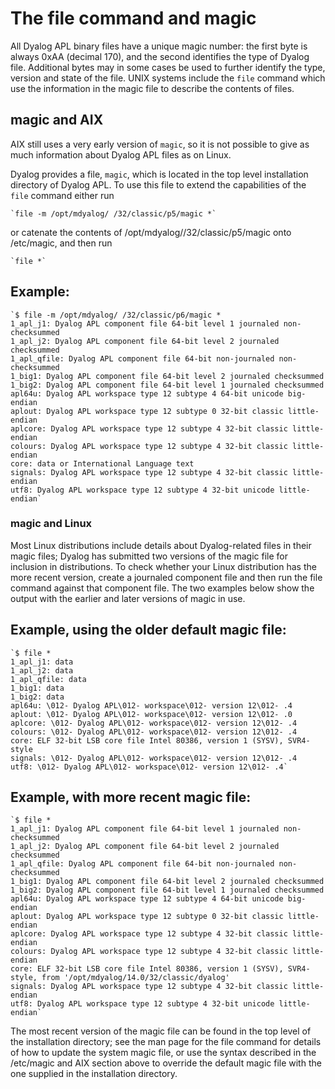 # The file command and magic

All Dyalog APL binary files have a unique magic number: the first byte is always 0xAA (decimal 170), and the second identifies the type of Dyalog file. Additional bytes may in some cases be used to further identify the type, version and state of the file. UNIX systems include the `file` command which use the information in the magic file to describe the contents of files.

## magic and AIX

AIX still uses a very early version of `magic`, so it is not possible to give as much information about Dyalog APL files as on Linux.

Dyalog provides a file, `magic`, which is located in the top level installation directory of Dyalog APL. To use this file to extend the capabilities of the `file` command either run
```apl
`file -m /opt/mdyalog/ /32/classic/p5/magic *`
```

or catenate the contents of /opt/mdyalog//32/classic/p5/magic onto /etc/magic, and then run
```apl
`file *`
```

## Example:
```apl
`$ file -m /opt/mdyalog/ /32/classic/p6/magic *
1_apl_j1: Dyalog APL component file 64-bit level 1 journaled non-checksummed
1_apl_j2: Dyalog APL component file 64-bit level 2 journaled checksummed
1_apl_qfile: Dyalog APL component file 64-bit non-journaled non-checksummed
1_big1: Dyalog APL component file 64-bit level 2 journaled checksummed
1_big2: Dyalog APL component file 64-bit level 1 journaled checksummed
apl64u: Dyalog APL workspace type 12 subtype 4 64-bit unicode big-endian
aplout: Dyalog APL workspace type 12 subtype 0 32-bit classic little-endian
aplcore: Dyalog APL workspace type 12 subtype 4 32-bit classic little-endian
colours: Dyalog APL workspace type 12 subtype 4 32-bit classic little-endian
core: data or International Language text
signals: Dyalog APL workspace type 12 subtype 4 32-bit classic little-endian
utf8: Dyalog APL workspace type 12 subtype 4 32-bit unicode little-endian`
```

### magic and Linux

Most Linux distributions include details about Dyalog-related files in their magic files; Dyalog has submitted two versions of the magic file for inclusion in distributions. To check whether your Linux distribution has the more recent version, create a journaled component file and then run the file command against that component file. The two examples below show the output with the earlier and later versions of magic in use.

## Example, using the older default magic file:
```apl
`$ file *
1_apl_j1: data
1_apl_j2: data
1_apl_qfile: data
1_big1: data
1_big2: data
apl64u: \012- Dyalog APL\012- workspace\012- version 12\012- .4
aplout: \012- Dyalog APL\012- workspace\012- version 12\012- .0
aplcore: \012- Dyalog APL\012- workspace\012- version 12\012- .4
colours: \012- Dyalog APL\012- workspace\012- version 12\012- .4
core: ELF 32-bit LSB core file Intel 80386, version 1 (SYSV), SVR4-style
signals: \012- Dyalog APL\012- workspace\012- version 12\012- .4
utf8: \012- Dyalog APL\012- workspace\012- version 12\012- .4`
```

## Example, with more recent magic file:
```apl
`$ file *
1_apl_j1: Dyalog APL component file 64-bit level 1 journaled non-checksummed
1_apl_j2: Dyalog APL component file 64-bit level 2 journaled checksummed
1_apl_qfile: Dyalog APL component file 64-bit non-journaled non-checksummed
1_big1: Dyalog APL component file 64-bit level 2 journaled checksummed
1_big2: Dyalog APL component file 64-bit level 1 journaled checksummed
apl64u: Dyalog APL workspace type 12 subtype 4 64-bit unicode big-endian
aplout: Dyalog APL workspace type 12 subtype 0 32-bit classic little-endian
aplcore: Dyalog APL workspace type 12 subtype 4 32-bit classic little-endian
colours: Dyalog APL workspace type 12 subtype 4 32-bit classic little-endian
core: ELF 32-bit LSB core file Intel 80386, version 1 (SYSV), SVR4-style, from '/opt/mdyalog/14.0/32/classic/dyalog'
signals: Dyalog APL workspace type 12 subtype 4 32-bit classic little-endian
utf8: Dyalog APL workspace type 12 subtype 4 32-bit unicode little-endian`
```

The most recent version of the magic file can be found in the top level of the installation directory; see the man page for the file command for details of how to update the system magic file, or use the syntax described in the /etc/magic and AIX section above to override the default magic file with the one supplied in the installation directory.
